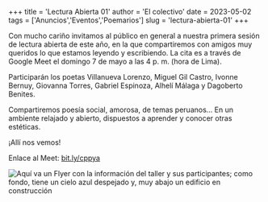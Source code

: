 +++
title = 'Lectura Abierta 01'
author = 'El colectivo'
date = 2023-05-02
tags = ['Anuncios','Eventos','Poemarios']
slug = 'lectura-abierta-01'
+++

Con mucho cariño invitamos al público en general a nuestra primera sesión de lectura abierta de este año, en la que compartiremos con amigos muy queridos lo que estamos leyendo y escribiendo. La cita es a través de Google Meet el domingo 7 de mayo a las 4 p. m. (hora de Lima).

Participarán los poetas Villanueva Lorenzo, Miguel Gil Castro, Ivonne Bernuy, Giovanna Torres, Gabriel Espinoza, Alhelí Málaga y Dagoberto Benites.

Compartiremos poesía social, amorosa, de temas peruanos... En un ambiente relajado y abierto, dispuestos a aprender y conocer otras estéticas.

¡Allí nos vemos!

Enlace al Meet: [bit.ly/cppya](http://bit.ly/cppya)

![Aquí va un Flyer con la información del taller y sus participantes; como fondo, tiene un cielo azul despejado y, muy abajo un edificio en construcción](/images/lectura-abierta-1.png)